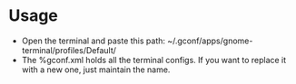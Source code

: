 Usage
========
* Open the terminal and paste this path:
  ~/.gconf/apps/gnome-terminal/profiles/Default/
* The %gconf.xml holds all the terminal configs. If you want to replace it with a new one, just maintain the name.
